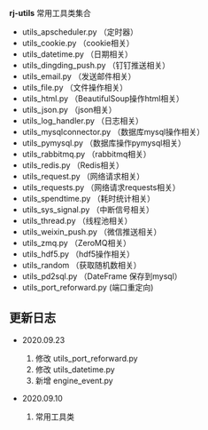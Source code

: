 **rj-utils**
常用工具类集合
 - utils_apscheduler.py （定时器）
 - utils_cookie.py （cookie相关）
 - utils_datetime.py （日期相关）
 - utils_dingding_push.py （钉钉推送相关）
 - utils_email.py （发送邮件相关）
 - utils_file.py （文件操作相关）
 - utils_html.py （BeautifulSoup操作html相关）
 - utils_json.py （json相关）
 - utils_log_handler.py （日志相关）
 - utils_mysqlconnector.py （数据库mysql操作相关）
 - utils_pymysql.py （数据库操作pymysql相关）
 - utils_rabbitmq.py （rabbitmq相关）
 - utils_redis.py （Redis相关）
 - utils_request.py （网络请求相关）
 - utils_requests.py （网络请求requests相关）
 - utils_spendtime.py （耗时统计相关）
 - utils_sys_signal.py （中断信号相关）
 - utils_thread.py （线程池相关）
 - utils_weixin_push.py （微信推送相关）
 - utils_zmq.py （ZeroMQ相关）
 - utils_hdf5.py （hdf5操作相关）
 - utils_random （获取随机数相关）
 - utils_pd2sql.py （DateFrame 保存到mysql）
 - utils_port_reforward.py (端口重定向)

## 更新日志
- 2020.09.23
    1) 修改 utils_port_reforward.py
    2) 修改 utils_datetime.py
    3) 新增 engine_event.py

- 2020.09.10
    1) 常用工具类
